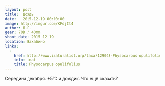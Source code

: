 ```yaml
---
layout: post
title:  Дождь
date:   2015-12-19 00:00:00
image: http://imgur.com/KFdjIt4
author: Д.Г.
gear: 70D / 40mm
shoot_date: 2015 12 19
location: Нахабино
links:
  -
    href: http://www.inaturalist.org/taxa/129048-Physocarpus-opulifolius
    info: inat
    title: Physocarpus opulifolius
---
```


Середина декабря. +5℃ и дождик. Что ещё сказать?
